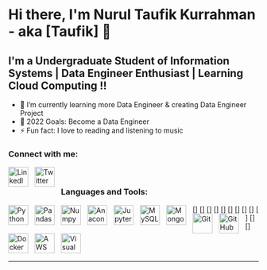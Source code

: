 # Hi there, I'm Nurul Taufik Kurrahman - aka [Taufik] 👋 

## I'm a Undergraduate Student of Information Systems | Data Engineer Enthusiast | Learning Cloud Computing  !!

- 🌱 I’m currently learning more Data Engineer & creating Data Engineer Project 
- 🥅 2022 Goals: Become a Data Engineer
- ⚡ Fun fact: I love to reading and listening to music


### Connect with me:

[<img align="left" alt="LinkedIn" width="40px" src="https://cdn.jsdelivr.net/gh/devicons/devicon/icons/linkedin/linkedin-original.svg" style="padding-right:10px;" />][linkedin]
&nbsp;&nbsp;
[<img align="left" alt="Twitter" width="40px" src="https://cdn.jsdelivr.net/gh/devicons/devicon/icons/twitter/twitter-original.svg" style="padding-right:10px;" />][twitter]
&nbsp;&nbsp;
&nbsp;&nbsp;



### Languages and Tools:


[<img align="left" alt="Python" width="40px" src="https://cdn.jsdelivr.net/gh/devicons/devicon/icons/python/python-original-wordmark.svg" style="padding-right:10px;" />]
[<img align="left" alt="Pandas" width="40px" src="https://cdn.jsdelivr.net/gh/devicons/devicon/icons/pandas/pandas-original-wordmark.svg" style="padding-right:10px;" />]
[<img align="left" alt="Numpy" width="40px" src="https://cdn.jsdelivr.net/gh/devicons/devicon/icons/numpy/numpy-original-wordmark.svg" style="padding-right:10px;" />]
[<img align="left" alt="Anaconda" width="40px" src="https://cdn.jsdelivr.net/gh/devicons/devicon/icons/anaconda/anaconda-original-wordmark.svg" style="padding-right:10px;" />]
[<img align="left" alt="Jupyter" width="40px" src="https://cdn.jsdelivr.net/gh/devicons/devicon/icons/jupyter/jupyter-original-wordmark.svg" style="padding-right:10px;" />]
[<img align="left" alt="MySQL" width="40px" src="https://cdn.jsdelivr.net/gh/devicons/devicon/icons/mysql/mysql-original-wordmark.svg.svg" style="padding-right:10px;" />]
[<img align="left" alt="MongoDB" width="40px" src="https://cdn.jsdelivr.net/gh/devicons/devicon/icons/mongodb/mongodb-original-wordmark.svg" style="padding-right:10px;" />]
[<img align="left" alt="Git" width="40px" src="https://cdn.jsdelivr.net/gh/devicons/devicon/icons/git/git-original-wordmark.svg" style="padding-right:10px;" />]
[<img align="left" alt="GitHub" width="40px" src="https://cdn.jsdelivr.net/gh/devicons/devicon/icons/github/github-original-wordmark.svg" style="padding-right:10px;" />]
[<img align="left" alt="Docker" width="40px" src="https://cdn.jsdelivr.net/gh/devicons/devicon/icons/docker/docker-original-wordmark.svg" style="padding-right:10px;" />]
[<img align="left" alt="AWS" width="40px" src="https://cdn.jsdelivr.net/gh/devicons/devicon/icons/amazonwebservices/amazonwebservices-original-wordmark.svg.svg" style="padding-right:10px;" />]
[<img align="left" alt="Visual Studio Code" width="40px" src="https://cdn.jsdelivr.net/gh/devicons/devicon/icons/vscode/vscode-original.svg" style="padding-right:10px;" />]

<br />
<br />

---



[twitter]: https://twitter.com/taauufik1
[instagram]: https://instagram.com/taauufik
[linkedin]: https://linkedin.com/in/n-taufik-kurrahman

